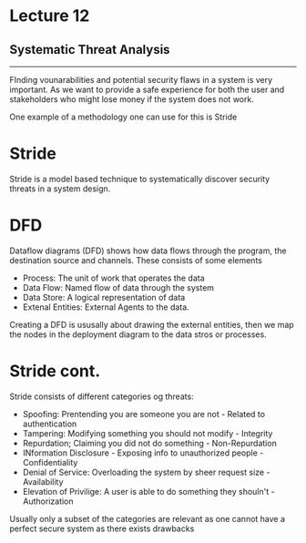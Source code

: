 # Lecture 12
## Systematic Threat Analysis
---
FInding vounarabilities and potential security flaws in a system is very important. As we want to provide a safe experience for both the user and stakeholders who might lose money if the system does not work. 

One example of a methodology one can use for this is Stride

# Stride
Stride is a model based technique to systematically discover security threats in a system design. 

# DFD
Dataflow diagrams (DFD) shows how data flows through the program, the destination source and channels.
These consists of some elements
* Process: The unit of work that operates the data
* Data Flow: Named flow of data through the system 
* Data Store: A logical representation of data
* Extenal Entities: External Agents to the data. 

Creating a DFD is ususally about drawing the external entities, then we map the nodes in the deployment diagram to the data stros or processes. 

# Stride cont.
Stride consists of different categories og threats:
* Spoofing: Prentending you are someone you are not - Related to authentication
* Tampering: Modifying something you should not modify - Integrity
* Repurdation; Claiming you did not do something - Non-Repurdation
* INformation Disclosure - Exposing info to unauthorized people - Confidentiality
* Denial of Service: Overloading the system by sheer request size - Availability
* Elevation of Privilige: A user is able to do something they shouln't  - Authorization

Usually only a subset of the categories are relevant as one cannot have a perfect secure system as there exists drawbacks